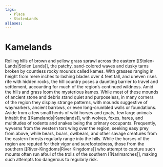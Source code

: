 ```yaml
---
tags:
  - Place
  - StolenLands
aliases:
---
```

# Kamelands
Rolling hills of brown and yellow grass sprawl across the eastern [[Stolen-Lands|Stolen Lands]], the patchy, sand-colored waves and dusky tarns broken by countless rocky mounds called kames. With grasses ranging in height from mere inches to lashing blades over 4 feet tall, and uneven rises rife with hidden rocks, the hill country poses a daunting barrier to travel and settlement, accounting for much of the region’s continued wildness. Amid the hills and grass loom the mysterious kames. While most of these mounds of ancient stone and debris stand quiet and purposeless, in many corners of the region they display strange patterns, with mounds suggestive of waymarkers, ancient barrows, or even long-crumbled walls or foundations. Aside from a few small herds of wild horses and goats, few large animals inhabit the [[Kamelands|Kamelands]], with wolves, foxes, hares, and multitudes of rodents and snakes being the primary occupants. Frequently, wyverns from the western tors wing over the region, seeking easy prey from above, while bears, boars, owlbears, and other savage creatures from the eastern forests regularly range into the hills. While the horses of the region are reputed for their vigor and surefootedness, those from the southern [[River-Kingdoms|River Kingdoms]] who attempt to capture such mounts often run afoul of the trolls of the southern [[Narlmarches]], making such attempts too dangerous to regularly risk.